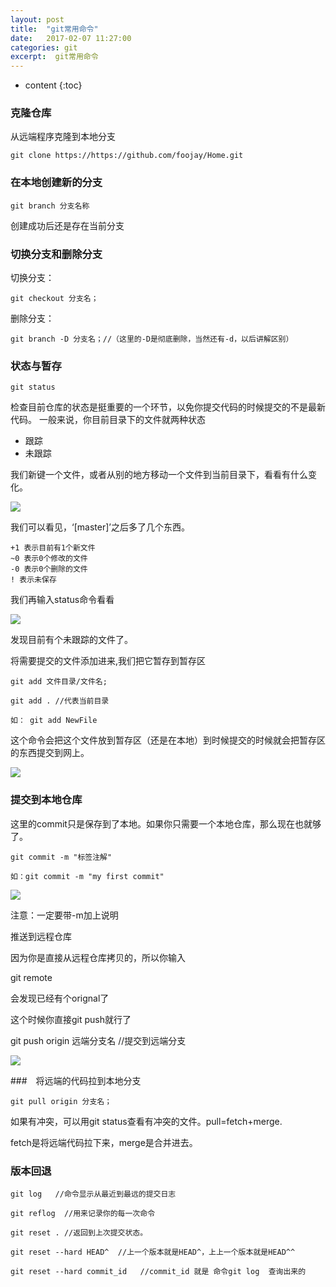 ```yaml
---
layout: post
title:  "git常用命令"
date:   2017-02-07 11:27:00
categories: git
excerpt:  git常用命令
---
```


* content
{:toc}




### 克隆仓库

从远端程序克隆到本地分支


    git clone https://https://github.com/foojay/Home.git

### 在本地创建新的分支

    git branch 分支名称

创建成功后还是存在当前分支

### 切换分支和删除分支

切换分支：

    git checkout 分支名；

删除分支：

    git branch -D 分支名；//（这里的-D是彻底删除，当然还有-d，以后讲解区别）

### 状态与暂存

    git status

检查目前仓库的状态是挺重要的一个环节，以免你提交代码的时候提交的不是最新代码。
一般来说，你目前目录下的文件就两种状态

* 跟踪
* 未跟踪

我们新键一个文件，或者从别的地方移动一个文件到当前目录下，看看有什么变化。

![](http://img.blog.csdn.net/20160412224040924)

我们可以看见，‘[master]’之后多了几个东西。

    +1 表示目前有1个新文件
    ~0 表示0个修改的文件
    -0 表示0个删除的文件
    ! 表示未保存


我们再输入status命令看看

![](http://img.blog.csdn.net/20160412224049127)

发现目前有个未跟踪的文件了。

将需要提交的文件添加进来,我们把它暂存到暂存区

    git add 文件目录/文件名;

    git add . //代表当前目录

    如： git add NewFile

这个命令会把这个文件放到暂存区（还是在本地）到时候提交的时候就会把暂存区的东西提交到网上。

![](http://img.blog.csdn.net/20160412224058549)

### 提交到本地仓库

这里的commit只是保存到了本地。如果你只需要一个本地仓库，那么现在也就够了。

    git commit -m "标签注解"

    如：git commit -m "my first commit"

![](http://img.blog.csdn.net/20160412224149018)

注意：一定要带-m加上说明

推送到远程仓库

因为你是直接从远程仓库拷贝的，所以你输入

git remote

会发现已经有个orignal了

这个时候你直接git push就行了

git push origin 远端分支名 //提交到远端分支

![](http://img.blog.csdn.net/20160412224200029)


###　将远端的代码拉到本地分支

    git pull origin 分支名；

如果有冲突，可以用git status查看有冲突的文件。pull=fetch+merge.

fetch是将远端代码拉下来，merge是合并进去。

### 版本回退

    git log   //命令显示从最近到最远的提交日志

    git reflog  //用来记录你的每一次命令

    git reset . //返回到上次提交状态。

    git reset --hard HEAD^  //上一个版本就是HEAD^，上上一个版本就是HEAD^^  

    git reset --hard commit_id   //commit_id 就是 命令git log  查询出来的